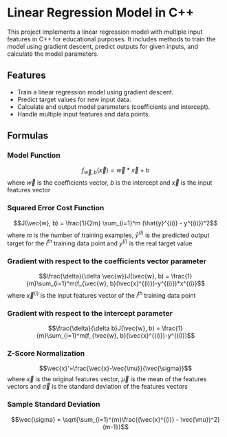 # Linear Regression Model in C++

This project implements a linear regression model with multiple input features in C++ for educational purposes. It includes methods to train the model using gradient descent, predict outputs for given inputs, and calculate the model parameters.

## Features

- Train a linear regression model using gradient descent.
- Predict target values for new input data.
- Calculate and output model parameters (coefficients and intercept).
- Handle multiple input features and data points.

## Formulas

### Model Function

$$f_{\vec{w},b}(\vec{x}) = \vec{w} * \vec{x} + b$$ where $\vec{w}$ is the coefficients vector, $b$ is the intercept and $\vec{x}$ is the input features vector

### Squared Error Cost Function

$$J(\vec{w}, b) = \frac{1}{2m}	\sum_{i=1}^m (\hat{y}^{(i)} - y^{(i)})^2$$ where $m$ is the number of training examples, $\hat{y}^{(i)}$ is the predicted output target for the $i^{th}$ training data point and $y^{(i)}$ is the real target value

### Gradient with respect to the coefficients vector parameter

$$\frac{\delta}{\delta \vec{w}}J(\vec{w}, b) = \frac{1}{m}\sum_{i=1}^m(f_{\vec{w}, b}(\vec{x}^{(i)})-y^{(i)})*x^{(i)}$$ where $\vec{x}^{(i)}$ is the input features vector of the $i^{th}$ training data point

### Gradient with respect to the intercept parameter

$$\frac{\delta}{\delta b}J(\vec{w}, b) = \frac{1}{m}\sum_{i=1}^m(f_{\vec{w}, b}(\vec{x}^{(i)})-y^{(i)})$$

### Z-Score Normalization

$$\vec{x}'=\frac{\vec{x}-\vec{\mu}}{\vec{\sigma}}$$ where $\vec{x}$ is the original features vector, $\vec{\mu}$ is the mean of the features vectors and $\vec{\sigma}$ is the standard deviation of the features vectors

### Sample Standard Deviation

$$\vec{\sigma} = \sqrt{\sum_{i=1}^{m}\frac{(\vec{x}^{(i)} - \vec{\mu})^2}{m-1}}$$
